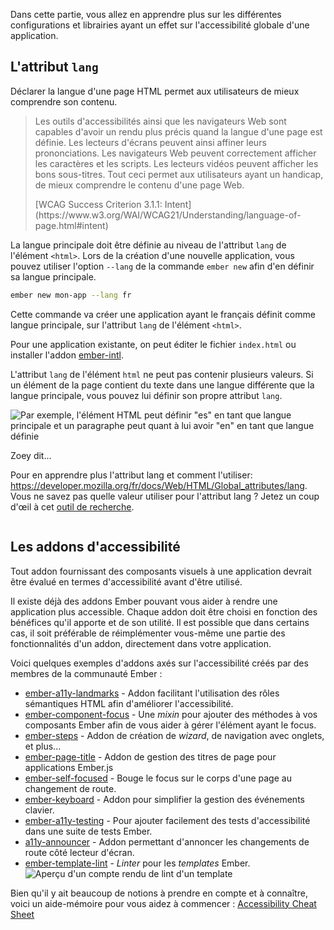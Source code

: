 Dans cette partie, vous allez en apprendre plus sur les différentes configurations et librairies ayant un effet sur l'accessibilité globale d'une application.

## L'attribut `lang`

Déclarer la langue d'une page HTML permet aux utilisateurs de mieux comprendre son contenu.

> Les outils d'accessibilités ainsi que les navigateurs Web sont capables d'avoir un rendu plus précis quand la langue d'une page est définie. Les lecteurs d'écrans peuvent ainsi affiner leurs prononciations. Les navigateurs Web peuvent correctement afficher les caractères et les scripts. Les lecteurs vidéos peuvent afficher les bons sous-titres. Tout ceci permet aux utilisateurs ayant un handicap, de mieux comprendre le contenu d'une page Web.
> <!-- spell ignore -->[WCAG Success Criterion 3.1.1: Intent](https://www.w3.org/WAI/WCAG21/Understanding/language-of-page.html#intent)

La langue principale doit être définie au niveau de l'attribut `lang` de l'élément `<html>`. Lors de la création d'une nouvelle application, vous pouvez utiliser l'option `--lang` de la commande `ember new` afin d'en définir sa langue principale.

```bash
ember new mon-app --lang fr
```

Cette commande va créer une application ayant le français définit comme langue principale, sur l'attribut `lang` de l'élément `<html>`.

Pour une application existante, on peut éditer le fichier `index.html` ou installer l'addon [ember-intl](https://github.com/ember-intl/ember-intl).

L'attribut `lang` de l'élément `html` ne peut pas contenir plusieurs valeurs. Si un élément de la page contient du texte dans une langue différente que la langue principale, vous pouvez lui définir son propre attribut `lang`.

![Par exemple, l'élément HTML peut définir "es" en tant que langue principale et un paragraphe peut quant à lui avoir "en" en tant que langue définie](/images/accessibility/application-considerations/lang.png)

<div class="cta">
  <div class="cta-note">
    <div class="cta-note-body">
      <div class="cta-note-heading">Zoey dit...</div>
      <div class="cta-note-message">
        <p>
        Pour en apprendre plus l'attribut lang et comment l'utiliser: <a href="https://developer.mozilla.org/fr/docs/Web/HTML/Global_attributes/lang">https://developer.mozilla.org/fr/docs/Web/HTML/Global_attributes/lang</a>. Vous ne savez pas quelle valeur utiliser pour l'attribut lang ? Jetez un coup d'œil à cet <a href="https://r12a.github.io/app-subtags/">outil de recherche</a>.
        </p>
      </div>
    </div>
    <img src="/images/mascots/zoey.png" role="presentation" alt="">
  </div>
</div>

## Les addons d'accessibilité

Tout addon fournissant des composants visuels à une application devrait être évalué en termes d'accessibilité avant d'être utilisé.

Il existe déjà des addons Ember pouvant vous aider à rendre une application plus accessible.
Chaque addon doit être choisi en fonction des bénéfices qu'il apporte et de son utilité. Il est possible que dans certains cas, il soit préférable de réimplémenter vous-même une partie des fonctionnalités d'un addon, directement dans votre application.

Voici quelques exemples d'addons axés sur l'accessibilité créés par des membres de la communauté Ember&nbsp;:

- [ember-a11y-landmarks](https://github.com/ember-a11y/ember-a11y-landmarks) - Addon facilitant l'utilisation des rôles sémantiques HTML afin d'améliorer l'accessibilité.
- [ember-component-focus](https://github.com/ember-a11y/ember-component-focus) - Une _mixin_ pour ajouter des méthodes à vos composants Ember afin de vous aider à gérer l'élément ayant le focus.
- [ember-steps](https://github.com/rwjblue/ember-steps) - Addon de création de _wizard_, de navigation avec onglets, et plus...
- [ember-page-title](https://github.com/tim-evans/ember-page-title) - Addon de gestion des titres de page pour applications Ember.js
- [ember-self-focused](https://github.com/linkedin/self-focused/tree/master/packages/ember-self-focused) - Bouge le focus sur le corps d'une page au changement de route.
- [ember-keyboard](https://github.com/patience-tema-baron/ember-keyboard) - Addon pour simplifier la gestion des événements clavier.
- [ember-a11y-testing](https://github.com/ember-a11y/ember-a11y-testing) - Pour ajouter facilement des tests d'accessibilité dans une suite de tests Ember.
- [a11y-announcer](https://github.com/ember-a11y/a11y-announcer) - Addon permettant d'annoncer les changements de route côté lecteur d'écran.
- [ember-template-lint](https://github.com/ember-template-lint/ember-template-lint) - _Linter_ pour les _templates_ Ember.
  ![Aperçu d'un compte rendu de _lint_ d'un _template_](/images/accessibility/application-considerations/template-lint.png)

<!-- spell ignore -->
Bien qu'il y ait beaucoup de notions à prendre en compte et à connaître, voici un aide-mémoire pour vous aidez à commencer&nbsp;: [Accessibility Cheat Sheet](https://moritzgiessmann.de/accessibility-cheatsheet/)

